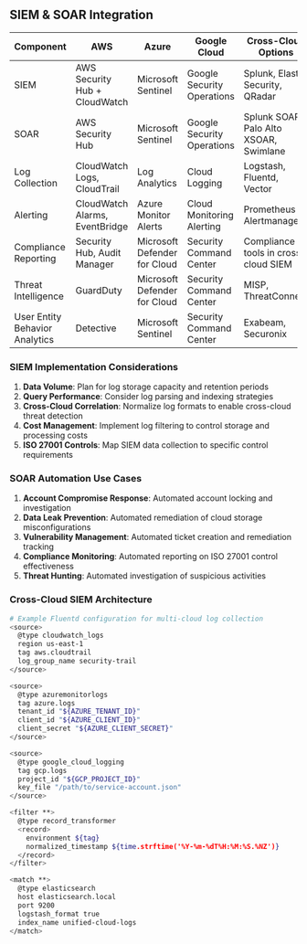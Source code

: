 ## SIEM & SOAR Integration

| Component | AWS | Azure | Google Cloud | Cross-Cloud Options |
|-----------|-----|-------|-------------|---------------------|
| SIEM | AWS Security Hub + CloudWatch | Microsoft Sentinel | Google Security Operations | Splunk, Elastic Security, QRadar |
| SOAR | AWS Security Hub | Microsoft Sentinel | Google Security Operations | Splunk SOAR, Palo Alto XSOAR, Swimlane |
| Log Collection | CloudWatch Logs, CloudTrail | Log Analytics | Cloud Logging | Logstash, Fluentd, Vector |
| Alerting | CloudWatch Alarms, EventBridge | Azure Monitor Alerts | Cloud Monitoring Alerting | Prometheus + Alertmanager |
| Compliance Reporting | Security Hub, Audit Manager | Microsoft Defender for Cloud | Security Command Center | Compliance tools in cross-cloud SIEM |
| Threat Intelligence | GuardDuty | Microsoft Defender for Cloud | Security Command Center | MISP, ThreatConnect |
| User Entity Behavior Analytics | Detective | Microsoft Sentinel | Security Command Center | Exabeam, Securonix |

### SIEM Implementation Considerations
1. **Data Volume**: Plan for log storage capacity and retention periods
2. **Query Performance**: Consider log parsing and indexing strategies 
3. **Cross-Cloud Correlation**: Normalize log formats to enable cross-cloud threat detection
4. **Cost Management**: Implement log filtering to control storage and processing costs
5. **ISO 27001 Controls**: Map SIEM data collection to specific control requirements

### SOAR Automation Use Cases
1. **Account Compromise Response**: Automated account locking and investigation
2. **Data Leak Prevention**: Automated remediation of cloud storage misconfigurations
3. **Vulnerability Management**: Automated ticket creation and remediation tracking
4. **Compliance Monitoring**: Automated reporting on ISO 27001 control effectiveness
5. **Threat Hunting**: Automated investigation of suspicious activities

### Cross-Cloud SIEM Architecture
```bash
# Example Fluentd configuration for multi-cloud log collection
<source>
  @type cloudwatch_logs
  region us-east-1
  tag aws.cloudtrail
  log_group_name security-trail
</source>

<source>
  @type azuremonitorlogs
  tag azure.logs
  tenant_id "${AZURE_TENANT_ID}"
  client_id "${AZURE_CLIENT_ID}"
  client_secret "${AZURE_CLIENT_SECRET}"
</source>

<source>
  @type google_cloud_logging
  tag gcp.logs
  project_id "${GCP_PROJECT_ID}"
  key_file "/path/to/service-account.json"
</source>

<filter **>
  @type record_transformer
  <record>
    environment ${tag}
    normalized_timestamp ${time.strftime('%Y-%m-%dT%H:%M:%S.%NZ')}
  </record>
</filter>

<match **>
  @type elasticsearch
  host elasticsearch.local
  port 9200
  logstash_format true
  index_name unified-cloud-logs
</match>